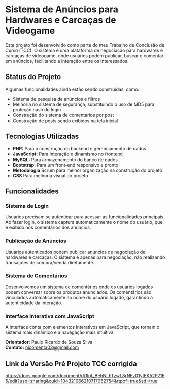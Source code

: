 # Sistema de Anúncios para Hardwares e Carcaças de Videogame

Este projeto foi desenvolvido como parte do meu Trabalho de Conclusão de Curso (TCC). O sistema é uma plataforma de negociação para hardwares e carcaças de videogame, onde usuários podem publicar, buscar e comentar em anúncios, facilitando a interação entre os interessados.

## Status do Projeto
Algumas funcionalidades ainda estão sendo construídas, como:
- Sistema de pesquisa de anúncios e filtros
- Melhoria no sistema de segurança, substituindo o uso de MD5 para proteção hash do login
- Construção do sistema de comentarios por post
- Construção de posts sendo exibidos na tela inicial

## Tecnologias Utilizadas
- **PHP:** Para a construção do backend e gerenciamento de dados
- **JavaScript:** Para interação e dinamismo no frontend
- **MySQL:** Para armazenamento do banco de dados
- **Bootstrap:** Para um front-end responsivo e pronto
- **Metodologia** Scrum para melhor organização na construção do projeto
- **CSS** Para melhoria visual do projeto

## Funcionalidades
### Sistema de Login
Usuários precisam se autenticar para acessar as funcionalidades principais. Ao fazer login, o sistema captura automaticamente o nome do usuário, que é exibido nos comentários dos anúncios.

### Publicação de Anúncios
Usuários autenticados podem publicar anúncios de negociação de hardwares e carcaças. O sistema é apenas para negociação, não realizando transações de compra/venda diretamente.

### Sistema de Comentários
Desenvolvemos um sistema de comentários onde os usuários logados podem conversar sobre os produtos anunciados. Os comentários são vinculados automaticamente ao nome do usuário logado, garantindo a autenticidade da interação.

### Interface Interativa com JavaScript
A interface conta com elementos interativos em JavaScript, que tornam o sistema mais dinâmico e a navegação mais intuitiva.

**Orientador:** Paulo Ricardo de Souza Silva  
**Contato:** nicomenta03@gmail.com

## Link da Versão Pré Projeto TCC corrigida
https://docs.google.com/document/d/1lpf_BehNLhTzwL8rNEz01ytEK52P71E5/edit?usp=sharing&ouid=104321066210717052754&rtpof=true&sd=true
